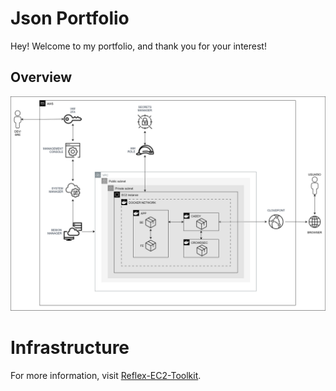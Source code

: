 # Json Portfolio
Hey! Welcome to my portfolio, and thank you for your interest!

## Overview
![Architecture](docs\architecture.drawio.svg)

# Infrastructure
For more information, visit [Reflex-EC2-Toolkit](https://github.com/matiasfalconaro/ec2-reflex-toolkit).
